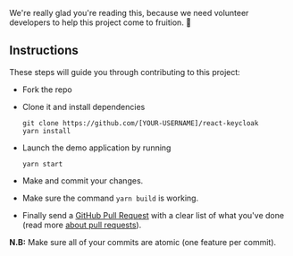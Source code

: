We're really glad you're reading this, because we need volunteer developers to help this project come to fruition. 👏

## Instructions

These steps will guide you through contributing to this project:

- Fork the repo
- Clone it and install dependencies

      git clone https://github.com/[YOUR-USERNAME]/react-keycloak
      yarn install

- Launch the demo application by running

      yarn start

- Make and commit your changes.
- Make sure the command `yarn build` is working.
- Finally send a [GitHub Pull Request](https://github.com/react-keycloak/react-keycloak/compare?expand=1) with a clear list of what you've done (read more [about pull requests](https://help.github.com/articles/about-pull-requests/)).

**N.B:** Make sure all of your commits are atomic (one feature per commit).
